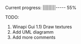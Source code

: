 Current progress: |||||||||----- 55%

TODO: 
1) Winapi Gui
	1.1) Draw textures
2) Add UML diagramm
3) Add more comments